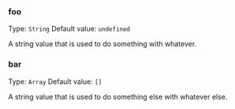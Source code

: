 ### foo
Type: `String`
Default value: `undefined`

A string value that is used to do something with whatever.

### bar
Type: `Array`
Default value: `[]`

A string value that is used to do something else with whatever else.
